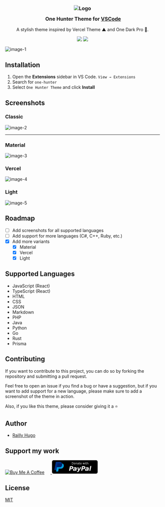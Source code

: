 <h3 align="center">
	<img src="https://raw.githubusercontent.com/Railly/one-hunter-vscode/main/logo.png" width="100" alt="Logo"/><br/>
	<img src="https://raw.githubusercontent.com/catppuccin/catppuccin/main/assets/misc/transparent.png" height="30" width="0px"/>
	One Hunter Theme for <a href="https://marketplace.visualstudio.com/items?itemName=RaillyHugo.one-hunter">VSCode</a>
</h3>

<p align="center">
A stylish theme inspired by Vercel Theme ▲ and One Dark Pro 🎨.
  <br>
</p>

<p align="center">
    <a href="https://github.com/Railly/one-hunter-vscode/stargazers"><img src="https://img.shields.io/github/stars/Railly/one-hunter-vscode?colorA=363a4f&colorB=f9c35a&style=for-the-badge"></a>
    <a href="https://marketplace.visualstudio.com/items?itemName=RaillyHugo.one-hunter"><img src="https://img.shields.io/visual-studio-marketplace/azure-devops/installs/total/RaillyHugo.one-hunter?colorA=363a4f&colorB=5BDfff&style=for-the-badge"></a>
</p>

![image-1](https://raw.githubusercontent.com/Railly/one-hunter-vscode/main/screenshots/one-hunter_preview.png)

## Installation

1. Open the **Extensions** sidebar in VS Code. `View → Extensions`
2. Search for `one-hunter`
3. Select `One Hunter Theme` and click **Install**

## Screenshots

### Classic

![image-2](https://raw.githubusercontent.com/Railly/one-hunter-vscode/main/screenshots/classic.png)

---

### Material

![image-3](https://raw.githubusercontent.com/Railly/one-hunter-vscode/main/screenshots/material.png)

### Vercel

![image-4](https://raw.githubusercontent.com/Railly/one-hunter-vscode/main/screenshots/vercel.png)

### Light

![image-5](https://raw.githubusercontent.com/Railly/one-hunter-vscode/main/screenshots/light.png)

## Roadmap

- [ ] Add screenshots for all supported languages
- [ ] Add support for more languages (C#, C++, Ruby, etc.)
- [x] Add more variants
  - [x] Material
  - [x] Vercel
  - [x] Light

## Supported Languages

- JavaScript (React)
- TypeScript (React)
- HTML
- CSS
- JSON
- Markdown
- PHP
- Java
- Python
- Go
- Rust
- Prisma

## Contributing

If you want to contribute to this project, you can do so by forking the repository and submitting a pull request.

Feel free to open an issue if you find a bug or have a suggestion, but if you want to add support for a new language, please make sure to add a screenshot of the theme in action.

Also, if you like this theme, please consider giving it a ⭐️

## Author

- [Railly Hugo](https://twitter.com/RaillyHugo)

## Support my work

<a href="https://www.buymeacoffee.com/raillyhugo" target="_blank">
	<img style="margin-right: 20px;" src="https://cdn.buymeacoffee.com/buttons/v2/default-yellow.png" alt="Buy Me A Coffee" height="45px">
</a>
<a href="https://www.paypal.com/donate/?hosted_button_id=J3PJ5N6LVZCPY">
  <img src="https://raw.githubusercontent.com/Railly/Railly/main/buttons/donate-with-paypal.png" alt="Donate with PayPal" height="45px" />
</a>

## License

[MIT](https://github.com/Railly/one-hunter-vscode/blob/main/LICENSE)
